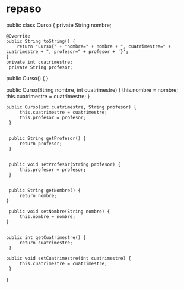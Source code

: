 repaso
======
public class Curso {
 private String nombre; 

    @Override
    public String toString() {
        return "Curso{" + "nombre=" + nombre + ", cuatrimestre=" + cuatrimestre + ", profesor=" + profesor + '}';
    }
    private int cuatrimestre; 
     private String profesor; 
 
 
   public Curso() { 
     }  
 
   public Curso(String nombre, int cuatrimestre) { 
         this.nombre = nombre; 
         this.cuatrimestre = cuatrimestre; 
     } 
 
 
    public Curso(int cuatrimestre, String profesor) { 
         this.cuatrimestre = cuatrimestre; 
         this.profesor = profesor; 
     } 
 
 
     public String getProfesor() { 
         return profesor; 
     } 
 
 
     public void setProfesor(String profesor) { 
         this.profesor = profesor; 
     } 
 
 
     public String getNombre() { 
         return nombre; 
    } 
 
     public void setNombre(String nombre) { 
         this.nombre = nombre; 
    } 
 
 
    public int getCuatrimestre() { 
         return cuatrimestre; 
     }  
 
    public void setCuatrimestre(int cuatrimestre) { 
         this.cuatrimestre = cuatrimestre; 
     } 

   
    
    
}
